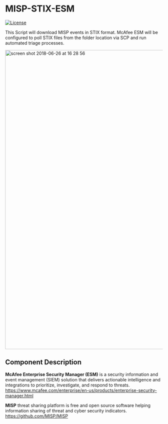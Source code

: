 # MISP-STIX-ESM
[![License](https://img.shields.io/badge/License-Apache%202.0-blue.svg)](https://opensource.org/licenses/Apache-2.0)

This Script will download MISP events in STIX format. McAfee ESM will be configured to poll STIX files from the folder location via SCP and run automated triage processes.

<img width="955" alt="screen shot 2018-06-26 at 16 28 56" src="https://user-images.githubusercontent.com/25227268/41919152-16975b80-795e-11e8-9249-bafd8760fc47.png">

## Component Description

**McAfee Enterprise Security Manager (ESM)**  is a security information and event management (SIEM) solution that delivers actionable intelligence and integrations to prioritize, investigate, and respond to threats.
https://www.mcafee.com/enterprise/en-us/products/enterprise-security-manager.html

**MISP** threat sharing platform is free and open source software helping information sharing of threat and cyber security indicators.
https://github.com/MISP/MISP

